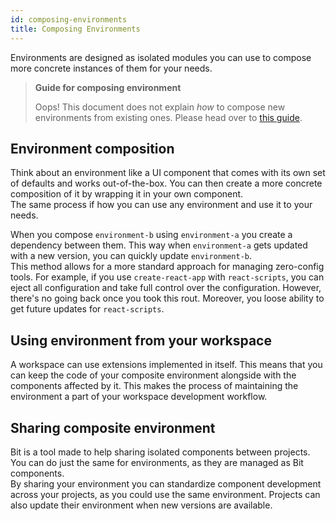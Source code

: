 ```yaml
---
id: composing-environments
title: Composing Environments
---
```


Environments are designed as isolated modules you can use to compose more concrete instances of them for your needs.

> **Guide for composing environment**
>
> Oops! This document does not explain *how* to compose new environments from existing ones. Please head over to [this guide](TODO).

## Environment composition

Think about an environment like a UI component that comes with its own set of defaults and works out-of-the-box. You can then create a more concrete composition of it by wrapping it in your own component.  
The same process if how you can use any environment and use it to your needs.

When you compose `environment-b` using `environment-a` you create a dependency between them. This way when `environment-a` gets updated with a new version, you can quickly update `environment-b`.  
This method allows for a more standard approach for managing zero-config tools. For example, if you use `create-react-app` with `react-scripts`, you can eject all configuration and take full control over the configuration. However, there's no going back once you took this rout. Moreover, you loose ability to get future updates for `react-scripts`.

## Using environment from your workspace

A workspace can use extensions implemented in itself. This means that you can keep the code of your composite environment alongside with the components affected by it. This makes the process of maintaining the environment a part of your workspace development workflow.

## Sharing composite environment

Bit is a tool made to help sharing isolated components between projects. You can do just the same for environments, as they are managed as Bit components.  
By sharing your environment you can standardize component development across your projects, as you could use the same environment. Projects can also update their environment when new versions are available.
